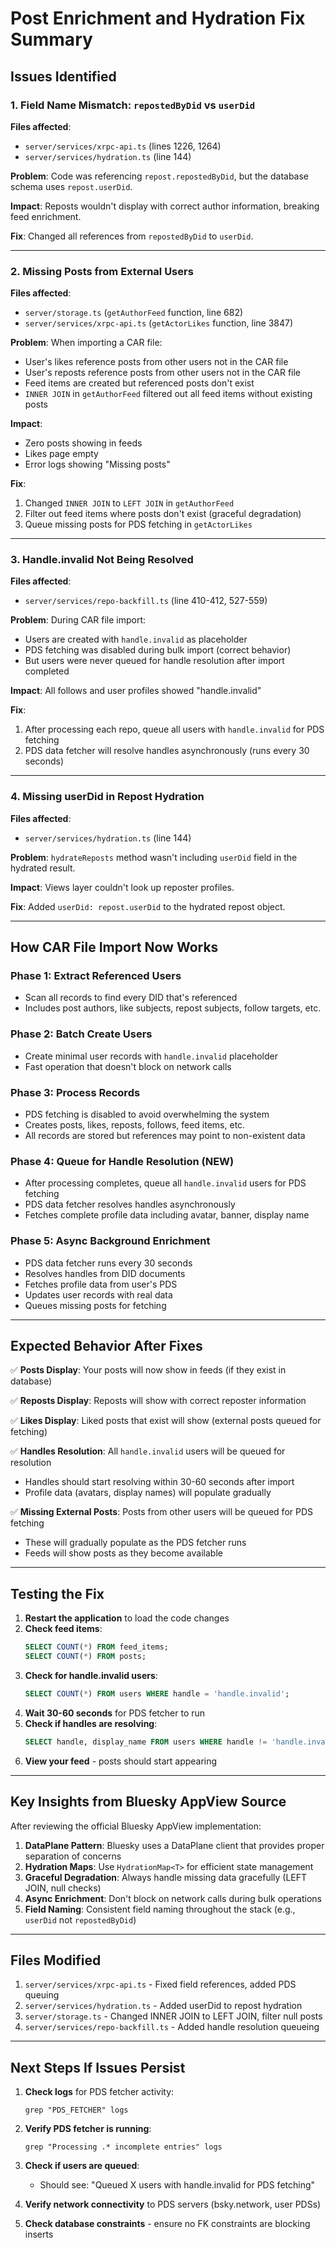 # Post Enrichment and Hydration Fix Summary

## Issues Identified

### 1. Field Name Mismatch: `repostedByDid` vs `userDid`
**Files affected**: 
- `server/services/xrpc-api.ts` (lines 1226, 1264)
- `server/services/hydration.ts` (line 144)

**Problem**: Code was referencing `repost.repostedByDid`, but the database schema uses `repost.userDid`.

**Impact**: Reposts wouldn't display with correct author information, breaking feed enrichment.

**Fix**: Changed all references from `repostedByDid` to `userDid`.

---

### 2. Missing Posts from External Users
**Files affected**:
- `server/storage.ts` (`getAuthorFeed` function, line 682)
- `server/services/xrpc-api.ts` (`getActorLikes` function, line 3847)

**Problem**: When importing a CAR file:
- User's likes reference posts from other users not in the CAR file
- User's reposts reference posts from other users not in the CAR file
- Feed items are created but referenced posts don't exist
- `INNER JOIN` in `getAuthorFeed` filtered out all feed items without existing posts

**Impact**: 
- Zero posts showing in feeds
- Likes page empty
- Error logs showing "Missing posts"

**Fix**:
1. Changed `INNER JOIN` to `LEFT JOIN` in `getAuthorFeed`
2. Filter out feed items where posts don't exist (graceful degradation)
3. Queue missing posts for PDS fetching in `getActorLikes`

---

### 3. Handle.invalid Not Being Resolved
**Files affected**:
- `server/services/repo-backfill.ts` (line 410-412, 527-559)

**Problem**: During CAR file import:
- Users are created with `handle.invalid` as placeholder
- PDS fetching was disabled during bulk import (correct behavior)
- But users were never queued for handle resolution after import completed

**Impact**: All follows and user profiles showed "handle.invalid"

**Fix**: 
1. After processing each repo, queue all users with `handle.invalid` for PDS fetching
2. PDS data fetcher will resolve handles asynchronously (runs every 30 seconds)

---

### 4. Missing userDid in Repost Hydration
**Files affected**:
- `server/services/hydration.ts` (line 144)

**Problem**: `hydrateReposts` method wasn't including `userDid` field in the hydrated result.

**Impact**: Views layer couldn't look up reposter profiles.

**Fix**: Added `userDid: repost.userDid` to the hydrated repost object.

---

## How CAR File Import Now Works

### Phase 1: Extract Referenced Users
- Scan all records to find every DID that's referenced
- Includes post authors, like subjects, repost subjects, follow targets, etc.

### Phase 2: Batch Create Users
- Create minimal user records with `handle.invalid` placeholder
- Fast operation that doesn't block on network calls

### Phase 3: Process Records
- PDS fetching is disabled to avoid overwhelming the system
- Creates posts, likes, reposts, follows, feed items, etc.
- All records are stored but references may point to non-existent data

### Phase 4: Queue for Handle Resolution (NEW)
- After processing completes, queue all `handle.invalid` users for PDS fetching
- PDS data fetcher resolves handles asynchronously
- Fetches complete profile data including avatar, banner, display name

### Phase 5: Async Background Enrichment
- PDS data fetcher runs every 30 seconds
- Resolves handles from DID documents
- Fetches profile data from user's PDS
- Updates user records with real data
- Queues missing posts for fetching

---

## Expected Behavior After Fixes

✅ **Posts Display**: Your posts will now show in feeds (if they exist in database)

✅ **Reposts Display**: Reposts will show with correct reposter information

✅ **Likes Display**: Liked posts that exist will show (external posts queued for fetching)

✅ **Handles Resolution**: All `handle.invalid` users will be queued for resolution
   - Handles should start resolving within 30-60 seconds after import
   - Profile data (avatars, display names) will populate gradually

✅ **Missing External Posts**: Posts from other users will be queued for PDS fetching
   - These will gradually populate as the PDS fetcher runs
   - Feeds will show posts as they become available

---

## Testing the Fix

1. **Restart the application** to load the code changes
2. **Check feed items**: 
   ```sql
   SELECT COUNT(*) FROM feed_items;
   SELECT COUNT(*) FROM posts;
   ```
3. **Check for handle.invalid users**:
   ```sql
   SELECT COUNT(*) FROM users WHERE handle = 'handle.invalid';
   ```
4. **Wait 30-60 seconds** for PDS fetcher to run
5. **Check if handles are resolving**:
   ```sql
   SELECT handle, display_name FROM users WHERE handle != 'handle.invalid' LIMIT 10;
   ```
6. **View your feed** - posts should start appearing

---

## Key Insights from Bluesky AppView Source

After reviewing the official Bluesky AppView implementation:

1. **DataPlane Pattern**: Bluesky uses a DataPlane client that provides proper separation of concerns
2. **Hydration Maps**: Use `HydrationMap<T>` for efficient state management
3. **Graceful Degradation**: Always handle missing data gracefully (LEFT JOIN, null checks)
4. **Async Enrichment**: Don't block on network calls during bulk operations
5. **Field Naming**: Consistent field naming throughout the stack (e.g., `userDid` not `repostedByDid`)

---

## Files Modified

1. `server/services/xrpc-api.ts` - Fixed field references, added PDS queuing
2. `server/services/hydration.ts` - Added userDid to repost hydration
3. `server/storage.ts` - Changed INNER JOIN to LEFT JOIN, filter null posts
4. `server/services/repo-backfill.ts` - Added handle resolution queueing

---

## Next Steps If Issues Persist

1. **Check logs** for PDS fetcher activity:
   ```
   grep "PDS_FETCHER" logs
   ```

2. **Verify PDS fetcher is running**:
   ```
   grep "Processing .* incomplete entries" logs
   ```

3. **Check if users are queued**:
   - Should see: "Queued X users with handle.invalid for PDS fetching"

4. **Verify network connectivity** to PDS servers (bsky.network, user PDSs)

5. **Check database constraints** - ensure no FK constraints are blocking inserts
